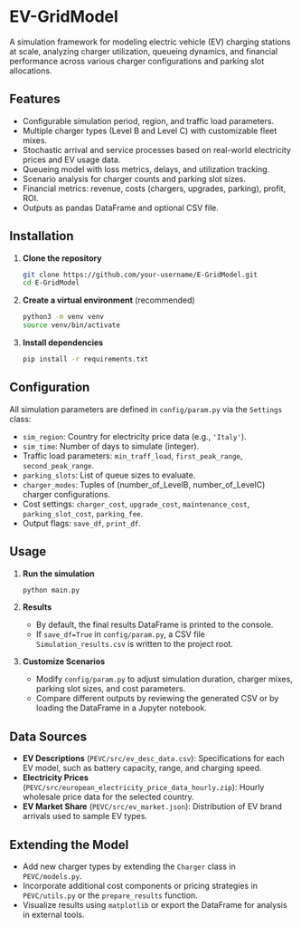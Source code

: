 # EV-GridModel

A simulation framework for modeling electric vehicle (EV) charging stations at scale, analyzing charger utilization, queueing dynamics, and financial performance across various charger configurations and parking slot allocations.


## Features

- Configurable simulation period, region, and traffic load parameters.
- Multiple charger types (Level B and Level C) with customizable fleet mixes.
- Stochastic arrival and service processes based on real-world electricity prices and EV usage data.
- Queueing model with loss metrics, delays, and utilization tracking.
- Scenario analysis for charger counts and parking slot sizes.
- Financial metrics: revenue, costs (chargers, upgrades, parking), profit, ROI.
- Outputs as pandas DataFrame and optional CSV file.

## Installation

1. **Clone the repository**

   ```bash
   git clone https://github.com/your-username/E-GridModel.git
   cd E-GridModel
   ```

2. **Create a virtual environment** (recommended)

   ```bash
   python3 -m venv venv
   source venv/bin/activate
   ```

3. **Install dependencies**

   ```bash
   pip install -r requirements.txt
   ```

## Configuration

All simulation parameters are defined in `config/param.py` via the `Settings` class:

- `sim_region`: Country for electricity price data (e.g., `'Italy'`).
- `sim_time`: Number of days to simulate (integer).
- Traffic load parameters: `min_traff_load`, `first_peak_range`, `second_peak_range`.
- `parking_slots`: List of queue sizes to evaluate.
- `charger_modes`: Tuples of (number\_of\_LevelB, number\_of\_LevelC) charger configurations.
- Cost settings: `charger_cost`, `upgrade_cost`, `maintenance_cost`, `parking_slot_cost`, `parking_fee`.
- Output flags: `save_df`, `print_df`.

## Usage

1. **Run the simulation**

   ```bash
   python main.py
   ```

2. **Results**

   - By default, the final results DataFrame is printed to the console.
   - If `save_df=True` in `config/param.py`, a CSV file `Simulation_results.csv` is written to the project root.

3. **Customize Scenarios**

   - Modify `config/param.py` to adjust simulation duration, charger mixes, parking slot sizes, and cost parameters.
   - Compare different outputs by reviewing the generated CSV or by loading the DataFrame in a Jupyter notebook.

## Data Sources

- **EV Descriptions** (`PEVC/src/ev_desc_data.csv`): Specifications for each EV model, such as battery capacity, range, and charging speed.
- **Electricity Prices** (`PEVC/src/european_electricity_price_data_hourly.zip`): Hourly wholesale price data for the selected country.
- **EV Market Share** (`PEVC/src/ev_market.json`): Distribution of EV brand arrivals used to sample EV types.

## Extending the Model

- Add new charger types by extending the `Charger` class in `PEVC/models.py`.
- Incorporate additional cost components or pricing strategies in `PEVC/utils.py` or the `prepare_results` function.
- Visualize results using `matplotlib` or export the DataFrame for analysis in external tools.


